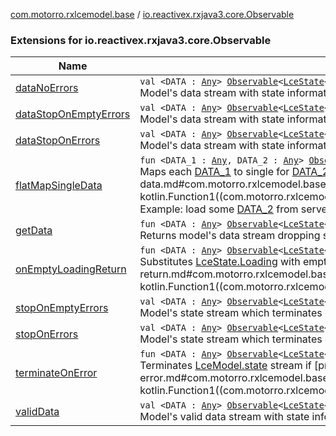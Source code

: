 [com.motorro.rxlcemodel.base](../index.md) / [io.reactivex.rxjava3.core.Observable](./index.md)

### Extensions for io.reactivex.rxjava3.core.Observable

| Name | Summary |
|---|---|
| [dataNoErrors](data-no-errors.md) | `val <DATA : `[`Any`](https://kotlinlang.org/api/latest/jvm/stdlib/kotlin/-any/index.html)`> `[`Observable`](http://reactivex.io/RxJava/3.x/javadoc/io/reactivex/rxjava3/core/Observable.html)`<`[`LceState`](../-lce-state/index.md)`<`[`DATA`](data-no-errors.md#DATA)`>>.dataNoErrors: `[`Observable`](http://reactivex.io/RxJava/3.x/javadoc/io/reactivex/rxjava3/core/Observable.html)`<`[`DATA`](data-no-errors.md#DATA)`>`<br>Model's data stream with state information dropped. No error state terminates stream |
| [dataStopOnEmptyErrors](data-stop-on-empty-errors.md) | `val <DATA : `[`Any`](https://kotlinlang.org/api/latest/jvm/stdlib/kotlin/-any/index.html)`> `[`Observable`](http://reactivex.io/RxJava/3.x/javadoc/io/reactivex/rxjava3/core/Observable.html)`<`[`LceState`](../-lce-state/index.md)`<`[`DATA`](data-stop-on-empty-errors.md#DATA)`>>.dataStopOnEmptyErrors: `[`Observable`](http://reactivex.io/RxJava/3.x/javadoc/io/reactivex/rxjava3/core/Observable.html)`<`[`DATA`](data-stop-on-empty-errors.md#DATA)`>`<br>Model's data stream with state information dropped. Will terminate on errors with empty data |
| [dataStopOnErrors](data-stop-on-errors.md) | `val <DATA : `[`Any`](https://kotlinlang.org/api/latest/jvm/stdlib/kotlin/-any/index.html)`> `[`Observable`](http://reactivex.io/RxJava/3.x/javadoc/io/reactivex/rxjava3/core/Observable.html)`<`[`LceState`](../-lce-state/index.md)`<`[`DATA`](data-stop-on-errors.md#DATA)`>>.dataStopOnErrors: `[`Observable`](http://reactivex.io/RxJava/3.x/javadoc/io/reactivex/rxjava3/core/Observable.html)`<`[`DATA`](data-stop-on-errors.md#DATA)`>`<br>Model's data stream with state information dropped. Will terminate on any error |
| [flatMapSingleData](flat-map-single-data.md) | `fun <DATA_1 : `[`Any`](https://kotlinlang.org/api/latest/jvm/stdlib/kotlin/-any/index.html)`, DATA_2 : `[`Any`](https://kotlinlang.org/api/latest/jvm/stdlib/kotlin/-any/index.html)`> `[`Observable`](http://reactivex.io/RxJava/3.x/javadoc/io/reactivex/rxjava3/core/Observable.html)`<`[`LceState`](../-lce-state/index.md)`<`[`DATA_1`](flat-map-single-data.md#DATA_1)`>>.flatMapSingleData(mapper: (data: `[`DATA_1`](flat-map-single-data.md#DATA_1)`) -> `[`Single`](http://reactivex.io/RxJava/3.x/javadoc/io/reactivex/rxjava3/core/Single.html)`<`[`DATA_2`](flat-map-single-data.md#DATA_2)`>): `[`Observable`](http://reactivex.io/RxJava/3.x/javadoc/io/reactivex/rxjava3/core/Observable.html)`<`[`LceState`](../-lce-state/index.md)`<`[`DATA_2`](flat-map-single-data.md#DATA_2)`>>`<br>Maps each [DATA_1](flat-map-single-data.md#DATA_1) to single for [DATA_2](flat-map-single-data.md#DATA_2) and merges back to LceState. If error occurs in [mapper](flat-map-single-data.md#com.motorro.rxlcemodel.base$flatMapSingleData(io.reactivex.rxjava3.core.Observable((com.motorro.rxlcemodel.base.LceState((com.motorro.rxlcemodel.base.flatMapSingleData.DATA_1)))), kotlin.Function1((com.motorro.rxlcemodel.base.flatMapSingleData.DATA_1, io.reactivex.rxjava3.core.Single((com.motorro.rxlcemodel.base.flatMapSingleData.DATA_2)))))/mapper) emits [LceState.Error](../-lce-state/-error/index.md). Example: load some [DATA_2](flat-map-single-data.md#DATA_2) from server using original [DATA_1](flat-map-single-data.md#DATA_1) as a parameter. |
| [getData](get-data.md) | `fun <DATA : `[`Any`](https://kotlinlang.org/api/latest/jvm/stdlib/kotlin/-any/index.html)`> `[`Observable`](http://reactivex.io/RxJava/3.x/javadoc/io/reactivex/rxjava3/core/Observable.html)`<`[`LceState`](../-lce-state/index.md)`<`[`DATA`](get-data.md#DATA)`>>.getData(terminateOnError: (`[`Error`](../-lce-state/-error/index.md)`<`[`DATA`](get-data.md#DATA)`>) -> `[`Boolean`](https://kotlinlang.org/api/latest/jvm/stdlib/kotlin/-boolean/index.html)`): `[`Observable`](http://reactivex.io/RxJava/3.x/javadoc/io/reactivex/rxjava3/core/Observable.html)`<`[`DATA`](get-data.md#DATA)`>`<br>Returns model's data stream dropping state information |
| [onEmptyLoadingReturn](on-empty-loading-return.md) | `fun <DATA : `[`Any`](https://kotlinlang.org/api/latest/jvm/stdlib/kotlin/-any/index.html)`> `[`Observable`](http://reactivex.io/RxJava/3.x/javadoc/io/reactivex/rxjava3/core/Observable.html)`<`[`LceState`](../-lce-state/index.md)`<`[`DATA`](on-empty-loading-return.md#DATA)`>>.onEmptyLoadingReturn(block: (`[`Loading`](../-lce-state/-loading/index.md)`<`[`DATA`](on-empty-loading-return.md#DATA)`>) -> `[`LceState`](../-lce-state/index.md)`<`[`DATA`](on-empty-loading-return.md#DATA)`>): `[`Observable`](http://reactivex.io/RxJava/3.x/javadoc/io/reactivex/rxjava3/core/Observable.html)`<`[`LceState`](../-lce-state/index.md)`<`[`DATA`](on-empty-loading-return.md#DATA)`>>`<br>Substitutes [LceState.Loading](../-lce-state/-loading/index.md) with empty data with state produced by [block](on-empty-loading-return.md#com.motorro.rxlcemodel.base$onEmptyLoadingReturn(io.reactivex.rxjava3.core.Observable((com.motorro.rxlcemodel.base.LceState((com.motorro.rxlcemodel.base.onEmptyLoadingReturn.DATA)))), kotlin.Function1((com.motorro.rxlcemodel.base.LceState.Loading((com.motorro.rxlcemodel.base.onEmptyLoadingReturn.DATA)), com.motorro.rxlcemodel.base.LceState(()))))/block) |
| [stopOnEmptyErrors](stop-on-empty-errors.md) | `val <DATA : `[`Any`](https://kotlinlang.org/api/latest/jvm/stdlib/kotlin/-any/index.html)`> `[`Observable`](http://reactivex.io/RxJava/3.x/javadoc/io/reactivex/rxjava3/core/Observable.html)`<`[`LceState`](../-lce-state/index.md)`<`[`DATA`](stop-on-empty-errors.md#DATA)`>>.stopOnEmptyErrors: `[`Observable`](http://reactivex.io/RxJava/3.x/javadoc/io/reactivex/rxjava3/core/Observable.html)`<`[`LceState`](../-lce-state/index.md)`<`[`DATA`](stop-on-empty-errors.md#DATA)`>>`<br>Model's state stream which terminates on errors with empty data |
| [stopOnErrors](stop-on-errors.md) | `val <DATA : `[`Any`](https://kotlinlang.org/api/latest/jvm/stdlib/kotlin/-any/index.html)`> `[`Observable`](http://reactivex.io/RxJava/3.x/javadoc/io/reactivex/rxjava3/core/Observable.html)`<`[`LceState`](../-lce-state/index.md)`<`[`DATA`](stop-on-errors.md#DATA)`>>.stopOnErrors: `[`Observable`](http://reactivex.io/RxJava/3.x/javadoc/io/reactivex/rxjava3/core/Observable.html)`<`[`LceState`](../-lce-state/index.md)`<`[`DATA`](stop-on-errors.md#DATA)`>>`<br>Model's state stream which terminates on any error |
| [terminateOnError](terminate-on-error.md) | `fun <DATA : `[`Any`](https://kotlinlang.org/api/latest/jvm/stdlib/kotlin/-any/index.html)`> `[`Observable`](http://reactivex.io/RxJava/3.x/javadoc/io/reactivex/rxjava3/core/Observable.html)`<`[`LceState`](../-lce-state/index.md)`<`[`DATA`](terminate-on-error.md#DATA)`>>.terminateOnError(predicate: (`[`Error`](../-lce-state/-error/index.md)`<`[`DATA`](terminate-on-error.md#DATA)`>) -> `[`Boolean`](https://kotlinlang.org/api/latest/jvm/stdlib/kotlin/-boolean/index.html)`): `[`Observable`](http://reactivex.io/RxJava/3.x/javadoc/io/reactivex/rxjava3/core/Observable.html)`<`[`LceState`](../-lce-state/index.md)`<`[`DATA`](terminate-on-error.md#DATA)`>>`<br>Terminates [LceModel.state](../-lce-use-case/state.md) stream if [predicate](terminate-on-error.md#com.motorro.rxlcemodel.base$terminateOnError(io.reactivex.rxjava3.core.Observable((com.motorro.rxlcemodel.base.LceState((com.motorro.rxlcemodel.base.terminateOnError.DATA)))), kotlin.Function1((com.motorro.rxlcemodel.base.LceState.Error((com.motorro.rxlcemodel.base.terminateOnError.DATA)), kotlin.Boolean)))/predicate) returns true |
| [validData](valid-data.md) | `val <DATA : `[`Any`](https://kotlinlang.org/api/latest/jvm/stdlib/kotlin/-any/index.html)`> `[`Observable`](http://reactivex.io/RxJava/3.x/javadoc/io/reactivex/rxjava3/core/Observable.html)`<`[`LceState`](../-lce-state/index.md)`<`[`DATA`](valid-data.md#DATA)`>>.validData: `[`Observable`](http://reactivex.io/RxJava/3.x/javadoc/io/reactivex/rxjava3/core/Observable.html)`<`[`DATA`](valid-data.md#DATA)`>`<br>Model's valid data stream with state information dropped. Will terminate on any error |
